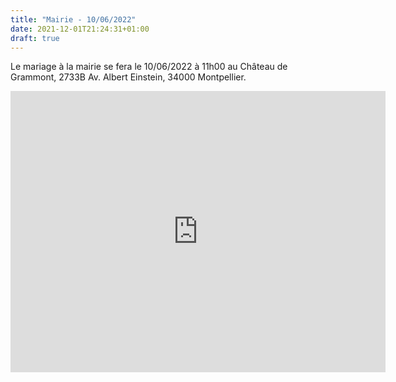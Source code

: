 ```yaml
---
title: "Mairie - 10/06/2022"
date: 2021-12-01T21:24:31+01:00
draft: true
---
```


Le mariage à la mairie se fera le 10/06/2022 à 11h00 au Château de Grammont, 2733B Av. Albert Einstein, 34000 Montpellier.

<iframe src="https://www.google.com/maps/embed?pb=!1m18!1m12!1m3!1d2888.566881136804!2d3.928058715189719!3d43.61555896288248!2m3!1f0!2f0!3f0!3m2!1i1024!2i768!4f13.1!3m3!1m2!1s0x12b6a5a30a76a1ab%3A0xd3e4cf7a8e1dfd1f!2sCh%C3%A2teau%20de%20Grammont!5e0!3m2!1sfr!2sfr!4v1638390754398!5m2!1sfr!2sfr" width="600" height="450" style="border:0;" allowfullscreen="" loading="lazy"></iframe>

